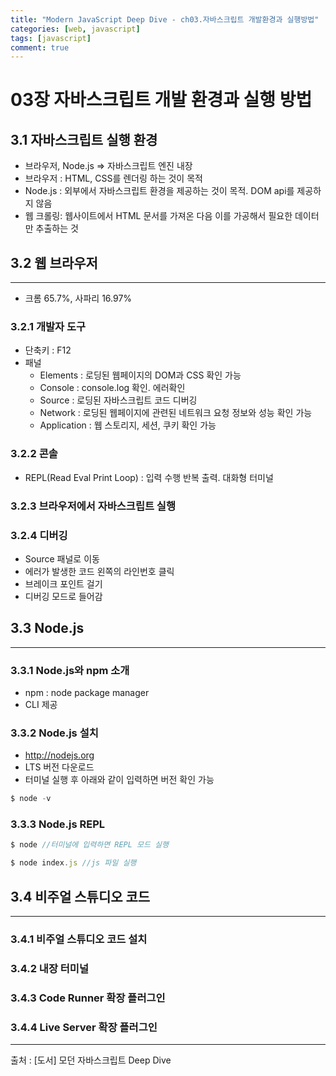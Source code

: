 ```yaml
---
title: "Modern JavaScript Deep Dive - ch03.자바스크립트 개발환경과 실행방법"
categories: [web, javascript]
tags: [javascript]
comment: true
---
```


# 03장 자바스크립트 개발 환경과 실행 방법

## 3.1 자바스크립트 실행 환경

- 브라우저, Node.js ⇒ 자바스크립트 엔진 내장
- 브라우저 : HTML, CSS를 렌더링 하는 것이 목적
- Node.js : 외부에서 자바스크립트 환경을 제공하는 것이 목적. DOM api를 제공하지 않음
- 웹 크롤링: 웹사이트에서 HTML 문서를 가져온 다음 이를 가공해서 필요한 데이터만 추출하는 것

## 3.2 웹 브라우저

---

- 크롬 65.7%, 사파리 16.97%

### 3.2.1 개발자 도구

- 단축키 : F12
- 패널
    - Elements : 로딩된 웹페이지의 DOM과 CSS 확인 가능
    - Console : console.log 확인. 에러확인
    - Source : 로딩된 자바스크립트 코드 디버깅
    - Network : 로딩된 웹페이지에 관련된 네트워크 요청 정보와 성능 확인 가능
    - Application : 웹 스토리지, 세션, 쿠키 확인 가능

### 3.2.2 콘솔

- REPL(Read Eval Print Loop) : 입력 수행 반복 출력. 대화형 터미널

### 3.2.3 브라우저에서 자바스크립트 실행

### 3.2.4 디버깅

- Source 패널로 이동
- 에러가 발생한 코드 왼쪽의 라인번호 클릭
- 브레이크 포인트 걸기
- 디버깅 모드로 들어감

## 3.3 Node.js

---

### 3.3.1 Node.js와 npm 소개

- npm : node package manager
- CLI 제공

### 3.3.2 Node.js 설치

- http://nodejs.org
- LTS 버전 다운로드
- 터미널 실행 후 아래와 같이 입력하면 버전 확인 가능

```jsx
$ node -v
```

### 3.3.3 Node.js REPL

```jsx
$ node //터미널에 입력하면 REPL 모드 실행

$ node index.js //js 파일 실행
```

## 3.4 비주얼 스튜디오 코드

---

### 3.4.1 비주얼 스튜디오 코드 설치

### 3.4.2 내장 터미널

### 3.4.3 Code Runner 확장 플러그인

### 3.4.4 Live Server 확장 플러그인

---

출처 : [도서] 모던 자바스크립트 Deep Dive